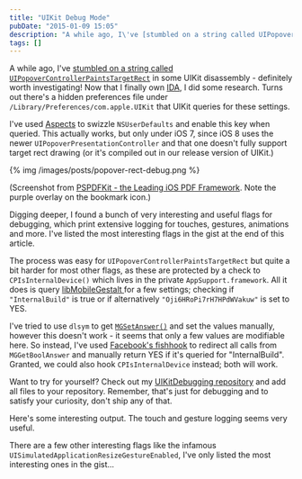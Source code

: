 ```yaml
---
title: "UIKit Debug Mode"
pubDate: "2015-01-09 15:05"
description: "A while ago, I\'ve [stumbled on a string called UIPopoverControllerPaintsTargetRect](https://twitter.com/steipete/status/546976070512435200) in some..."
tags: []
---
```


A while ago, I've [stumbled on a string called `UIPopoverControllerPaintsTargetRect`](https://twitter.com/steipete/status/546976070512435200) in some UIKit disassembly - definitely worth investigating! Now that I finally own [IDA](https://www.hex-rays.com/products/ida/), I did some research. Turns out there's a hidden preferences file under `/Library/Preferences/com.apple.UIKit` that UIKit queries for these settings.

I've used [Aspects](https://github.com/steipete/Aspects) to swizzle `NSUserDefaults` and enable this key when queried. This actually works, but only under iOS 7, since iOS 8 uses the newer `UIPopoverPresentationController` and that one doesn't fully support target rect drawing (or it's compiled out in our release version of UIKit.)

{% img /images/posts/popover-rect-debug.png %}

(Screenshot from [PSPDFKit - the Leading iOS PDF Framework](http://pspdfkit.com). Note the purple overlay on the bookmark icon.)

Digging deeper, I found a bunch of very interesting and useful flags for debugging, which print extensive logging for touches, gestures, animations and more. I've listed the most interesting flags in the gist at the end of this article.

The process was easy for `UIPopoverControllerPaintsTargetRect` but quite a bit harder for most other flags, as these are protected by a check to `CPIsInternalDevice()` which lives in the private `AppSupport.framework`. All it does is query [libMobileGestalt ](http://iphonedevwiki.net/index.php/LibMobileGestalt.dylib) for a few settings; checking if `"InternalBuild"` is true or if alternatively `"Oji6HRoPi7rH7HPdWVakuw"` is set to YES.

I've tried to use `dlsym` to get [`MGSetAnswer()`](https://github.com/Cykey/ios-reversed-headers/blob/master/MobileGestalt/MobileGestalt.h) and set the values manually, however this doesn't work - it seems that only a few values are modifiable here. So instead, I've used [Facebook's fishhook](https://github.com/facebook/fishhook) to redirect all calls from `MGGetBoolAnswer` and manually return YES if it's queried for "InternalBuild". Granted, we could also hook `CPIsInternalDevice` instead; both will work.

Want to try for yourself? Check out my [UIKitDebugging repository](https://github.com/steipete/UIKitDebugging) and add all files to your repository. Remember, that's just for debugging and to satisfy your curiosity, don't ship any of that.

<script src="https://gist.github.com/steipete/77fb424e370402b7a270.js"></script>

Here's some interesting output. The touch and gesture logging seems very useful.

<script src="https://gist.github.com/steipete/ffab3938038baf2d807f.js"></script>

There are a few other interesting flags like the infamous `UISimulatedApplicationResizeGestureEnabled`, I've only listed the most interesting ones in the gist...